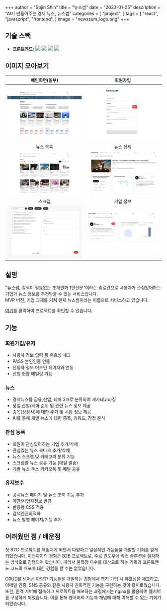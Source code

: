 +++
author = "Sojin Shin"
title = "뉴스썸"
date = "2023-01-25"
description = "AI가 만들어주는 경제 뉴스, 뉴스썸"
categories = [
"project",
]
tags = [
"react",
"javascript",
"frontend",
]
image = "newssum_logo.png"
+++

## 기술 스택
- **프론트엔드:**
  <img src="https://img.shields.io/badge/javascript-F7DF1E?style=for-the-badge&logo=javascript&logoColor=white" style="display:inline;">
  <img src="https://img.shields.io/badge/react-61DAFB?style=for-the-badge&logo=react&logoColor=white" style="display:inline;">
  <img src="https://img.shields.io/badge/mui-007FFF?style=for-the-badge&logo=mui&logoColor=white" style="display:inline;">
  <img src="https://img.shields.io/badge/axios-5A29E4?style=for-the-badge&logo=axios&logoColor=white" style="display:inline;">



## 이미지 모아보기

|               메인화면(일부)                |                  회원가입                   |
|:-------------------------------------:|:---------------------------------------:|
|   <img src="main.png" width="300"/>   |    <img src="join.png" width="300"/>    |
|                 뉴스 목록                 |                  뉴스 상세                  |
| <img src="newslist.png" width="300"/> | <img src="singlenews.png" width="300"/> |
|                  스크랩                  |                  기업 정보                  |
|  <img src="scrap.png" width="300"/>   |  <img src="corpinfo.png" width="300"/>  |

## 설명
"뉴스썸, 검색이 필요없는 초개인화 1인신문"이라는 슬로건으로 사용자가 관심있어하는 기업과 뉴스 정보를 추천받을 수 있는 서비스입니다.  
MVP 버전, 기업 과제를 거쳐 현재 뉴스썸이라는 이름으로 서비스하고 있습니다. 


[여기](https://www.newssum.co.kr/)를 클릭하여 프로젝트를 확인할 수 있습니다.


## 기능

### 회원가입/유저
- 사용자 정보 입력 폼 유효성 체크  
- PASS 본인인증 연동  
- 신청자 정보 어드민 페이지와 연동  
- 신청 현황 메일링 기능   

### 뉴스
- 경제뉴스를 금융,산업, 테마 3개로 분류하여 재카테고라징
- 당일 산업/테마 순위 및 관련 뉴스 정보 제공
- 종목(상장사)에 대한 주가 및 시황 정보 제공
- AI를 통해 개별 뉴스에 대한 종목, 키워드, 감정 분석


### 관심 등록
- 회원이 관심있어하는 기업 추가/삭제  
- 관심있는 뉴스 북마크 추가/삭제  
- 뉴스 스크랩 및 카테고리 분류 기능  
- 스크랩한 뉴스 공유 기능 (메일 발송)  
- 개별 뉴스 주소 카카오톡 및 메일 공유  

### 유지보수
- 공시뉴스 페이지 및 뉴스 조회 기능 추가
- 약관/사업자정보 변경
- 반응형 CSS 적용
- 검색엔진최적화 
- 뉴스 발행 페이지/기능 추가


## 어려웠던 점 / 배운점

첫 B2C 프로젝트를 책임지게 되면서 다양하고 일상적인 기능들을 개발할 기회를 얻게 되었습니다. 
이전까지의 경험은 B2B 프로젝트로, 주로 윈도우에 직접 솔루션을 설치하는 방식으로 진행되어 왔습니다. 
따라서 불특정 다수를 대상으로 하는 기획과 프론트엔드 코드의 배포에 대한 경험을 할 수는 없었습니다.

CRUD를 넘어선 다양한 기능들을 개발하는 경험에서 
특히 가입 시 유효성을 체크하고, 이메일 인증, SNS 공유와 같은 사용자 친화적인 기능을 구현하는 것이 흥미로웠습니다. 
또한, 원격 서버에 접속하고 프로젝트를 배포하는 과정에서는 nginx를 활용하여 웹서버를 구성하게 되었습니다. 
이를 통해 웹서버의 기능과 개념에 대해 이해할 수 있는 기회가 되었습니다.